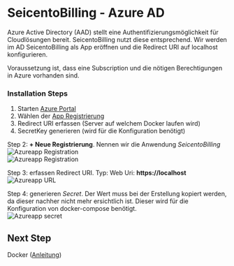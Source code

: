 # SeicentoBilling - Azure AD
Azure Active Directory (AAD) stellt eine Authentifizierungsmöglichkeit für Cloudlösungen bereit. SeicentoBilling nutzt diese entsprechend. Wir werden im AD SeicentoBilling als App eröffnen und die Redirect URI auf localhost konfigurieren.  

Voraussetzung ist, dass eine Subscription und die nötigen Berechtigungen in Azure vorhanden sind.
       


### Installation Steps
1. Starten [Azure Portal](https://portal.azure.com) 
2. Wählen der [App Registrierung](https://portal.azure.com/#blade/Microsoft_AAD_IAM/ActiveDirectoryMenuBlade/RegisteredAppsPreview)
3. Redirect URI erfassen (Server auf welchem Docker laufen wird)
4. SecretKey generieren (wird für die Konfiguration benötigt)

Step 2: __+ Neue Registrierung__. Nennen wir die Anwendung _SeicentoBilling_    
![Azureapp Registration](https://github.com/xware-gmbh/SeicentoBilling/blob/master/docs/images/azure_appreg_step1.PNG "Azureapp Registration")   
![Azureapp Registration](https://github.com/xware-gmbh/SeicentoBilling/blob/master/docs/images/azure_appreg_step2.PNG "Azureapp Registration")

Step 3: erfassen Redirect URI. Typ: Web Uri: __https://localhost__   
![Azureapp URL](https://github.com/xware-gmbh/SeicentoBilling/blob/master/docs/images/azure_appreg_step3.PNG "Azureapp URL")

Step 4: generieren _Secret_. Der Wert muss bei der Erstellung kopiert werden, da dieser nachher nicht mehr ersichtlich ist. Dieser wird für die Konfiguration von docker-compose benötigt.   
![Azureapp secret](https://github.com/xware-gmbh/SeicentoBilling/blob/master/docs/images/azure_appreg_step4.PNG "Azureapp secret")

## Next Step
Docker ([Anleitung](https://github.com/xware-gmbh/SeicentoBilling/tree/master/docs/docker))   
 
